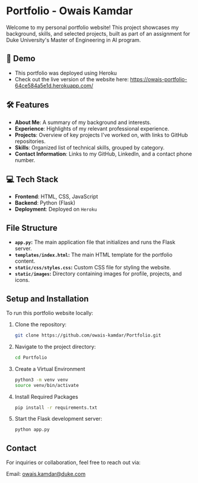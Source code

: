 # Portfolio - Owais Kamdar

Welcome to my personal portfolio website! This project showcases my background, skills, and selected projects, built as part of an assignment for Duke University's Master of Engineering in AI program.

## 🚀 Demo

- This portfolio was deployed using Heroku
- Check out the live version of the website here: https://owais-portfolio-64ce584a5e1d.herokuapp.com/

## 🛠️ Features

- **About Me**: A summary of my background and interests.
- **Experience**: Highlights of my relevant professional experience.
- **Projects**: Overview of key projects I've worked on, with links to GitHub repositories.
- **Skills**: Organized list of technical skills, grouped by category.
- **Contact Information**: Links to my GitHub, LinkedIn, and a contact phone number.

## 💻 Tech Stack

- **Frontend**: HTML, CSS, JavaScript
- **Backend**: Python (Flask)
- **Deployment**: Deployed on `Heroku`


## File Structure
- **`app.py`:** The main application file that initializes and runs the Flask server.
- **`templates/index.html`:** The main HTML template for the portfolio content.
- **`static/css/styles.css`:** Custom CSS file for styling the website.
- **`static/images`:** Directory containing images for profile, projects, and icons.
  
## Setup and Installation
To run this portfolio website locally:

1. Clone the repository:

   ```bash
   git clone https://github.com/owais-kamdar/Portfolio.git
    ```

2. Navigate to the project directory:

   ```bash
   cd Portfolio
   ```

3. Create a Virtual Environment

    ```bash
    python3 -m venv venv
    source venv/bin/activate 
    ```

4. Install Required Packages

    ```bash
    pip install -r requirements.txt
    ```

5. Start the Flask development server:

   ```bash
   python app.py
   ```


## Contact

For inquiries or collaboration, feel free to reach out via:

Email: owais.kamdar@duke.com